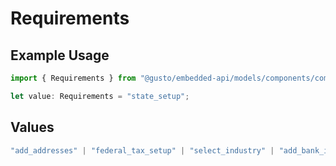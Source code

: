 # Requirements

## Example Usage

```typescript
import { Requirements } from "@gusto/embedded-api/models/components/companyonboardingstatus.js";

let value: Requirements = "state_setup";
```

## Values

```typescript
"add_addresses" | "federal_tax_setup" | "select_industry" | "add_bank_info" | "add_employees" | "state_setup" | "payroll_schedule" | "sign_all_forms" | "verify_bank_info" | "external_payroll"
```